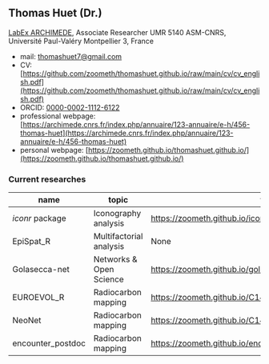 ## Thomas Huet (Dr.)

[LabEx ARCHIMEDE](https://archimede.cnrs.fr/), Associate Researcher UMR 5140 ASM-CNRS, Université Paul-Valéry Montpellier 3, France

* mail: [thomashuet7@gmail.com](thomashuet7@gmail.com)
* CV: [https://github.com/zoometh/thomashuet.github.io/raw/main/cv/cv_english.pdf](https://github.com/zoometh/thomashuet.github.io/raw/main/cv/cv_english.pdf)
* ORCID: [0000-0002-1112-6122](https://orcid.org/0000-0002-1112-6122)
* professional webpage: [https://archimede.cnrs.fr/index.php/annuaire/123-annuaire/e-h/456-thomas-huet](https://archimede.cnrs.fr/index.php/annuaire/123-annuaire/e-h/456-thomas-huet)
* personal webpage: [https://zoometh.github.io/thomashuet.github.io/](https://zoometh.github.io/thomashuet.github.io/)

### Current researches

| name              | topic                   | webpage url                                                          | app url                                                |
|-------------------|-------------------------|----------------------------------------------------------------------|--------------------------------------------------------|
| *iconr* package    | Iconography analysis    | https://zoometh.github.io/iconr/vignettes/                           | install with devtools::install_github("zoometh/iconr") | 
| EpiSpat_R         | Multifactorial analysis | None                                                                 | https://epispat.shinyapps.io/analyses_mult_5/          |                         
| Golasecca-net     | Networks & Open Science | https://zoometh.github.io/golasecca/                                 | None                                                   |
| EUROEVOL_R        | Radiocarbon mapping     | https://zoometh.github.io/C14/                                       | https://neolithic.shinyapps.io/Euroevol_R/             |
| NeoNet            | Radiocarbon mapping     | https://zoometh.github.io/C14/neonet                                 | https://neolithic.shinyapps.io/NeoNet/                 |
| encounter_postdoc | Radiocarbon mapping     | https://zoometh.github.io/encounter_postdoc/docs/lf_jomon_sites.html | None                                                   |
